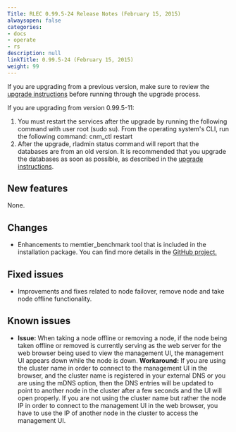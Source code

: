 ```yaml
---
Title: RLEC 0.99.5-24 Release Notes (February 15, 2015)
alwaysopen: false
categories:
- docs
- operate
- rs
description: null
linkTitle: 0.99.5-24 (February 15, 2015)
weight: 99
---
```

If you are upgrading from a previous version, make sure to review the
[upgrade
instructions](https://docs.redis.com/latest/rs/installing-upgrading/upgrading/)
before running through the upgrade process.

If you are upgrading from version 0.99.5-11:

1. You must restart the services after the upgrade by running the
    following command with user root (sudo su). From the operating
    system's CLI, run the following command:
    cnm_ctl restart
1. After the upgrade, rladmin status command will report that the
    databases are from an old version. It is recommended that you
    upgrade the databases as soon as possible, as described in the
    [upgrade
    instructions](https://docs.redis.com/latest/rs/installing-upgrading/upgrading/).

## New features

None.

## Changes

- Enhancements to memtier_benchmark tool that is included in the
    installation package. You can find more details in the [GitHub
    project.](https://github.com/RedisLabs/memtier_benchmark)

## Fixed issues

- Improvements and fixes related to node failover, remove node and
    take node offline functionality.

## Known issues

- **Issue:** When taking a node offline or removing a node, if the
    node being taken offline or removed is currently serving as the web
    server for the web browser being used to view the management UI, the
    management UI appears down while the node is down.
    **Workaround:** If you are using the cluster name in order to
    connect to the management UI in the browser, and the cluster name is
    registered in your external DNS or you are using the mDNS option,
    then the DNS entries will be updated to point to another node in the
    cluster after a few seconds and the UI will open properly. If you
    are not using the cluster name but rather the node IP in order to
    connect to the management UI in the web browser, you have to use the
    IP of another node in the cluster to access the management UI.
